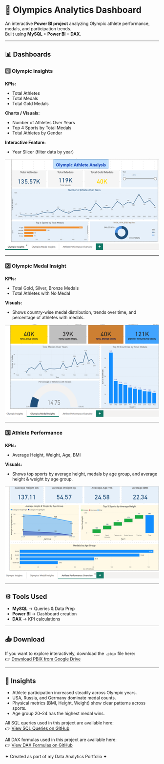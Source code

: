 # 🏅 Olympics Analytics Dashboard

An interactive **Power BI project** analyzing Olympic athlete performance, medals, and participation trends.  
Built using **MySQL + Power BI + DAX**.

---

## 📊 Dashboards

### 1️⃣ Olympic Insights
**KPIs:**  
- Total Athletes  
- Total Medals  
- Total Gold Medals  

**Charts / Visuals:**  
- Number of Athletes Over Years  
- Top 4 Sports by Total Medals  
- Total Athletes by Gender  

**Interactive Feature:**  
- Year Slicer (filter data by year)  

![Olympic Insights](Dashboard1.png)


---

### 2️⃣ Olympic Medal Insight
**KPIs:**
- Total Gold, Silver, Bronze Medals  
- Total Athletes with No Medal  

**Visuals:**  
- Shows country-wise medal distribution, trends over time, and percentage of athletes with medals.  

![Olympic Medal Insight](Dashboard2.png)

---

### 3️⃣ Athlete Performance
**KPIs:**
- Average Height, Weight, Age, BMI  

**Visuals:**  
- Shows top sports by average height, medals by age group, and average height & weight by age group.  

![Athlete Performance](Dashboard3.png)

---

## ⚙️ Tools Used
- **MySQL** → Queries & Data Prep  
- **Power BI** → Dashboard creation  
- **DAX** → KPI calculations  

---

## 📥 Download
If you want to explore interactively, download the `.pbix` file here:  
👉 [Download PBIX from Google Drive](https://drive.google.com/file/d/10_Itt3zM0l_lNMhxFpsyOamOSGoDvSu1/view?usp=sharing)

---

## 🚀 Insights
- Athlete participation increased steadily across Olympic years.  
- USA, Russia, and Germany dominate medal counts.  
- Physical metrics (BMI, Height, Weight) show clear patterns across sports.  
- Age group 20–24 has the highest medal wins.  

All SQL queries used in this project are available here:  
👉 [View SQL Queries on GitHub](./Olympics_Queries.sql)


All DAX formulas used in this project are available here:  
👉 [View DAX Formulas on GitHub](./Olympics_DAX.txt)


✦ Created as part of my Data Analytics Portfolio ✦

